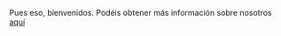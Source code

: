 <!-- 
.. title: bienvenidos a la web de LAMBDA-NVDA-esp
.. slug: bienvenidos-a-la-web-de-lambda-nvda-esp
.. date: 2017-05-24 17:43:03 UTC+02:00
.. tags: 
.. category: 
.. link: 
.. description: 
.. type: text
.. author: Iván Novegil
-->

Pues eso, bienvenidos. Podéis obtener más información sobre nosotros [aquí](link://slug/about)